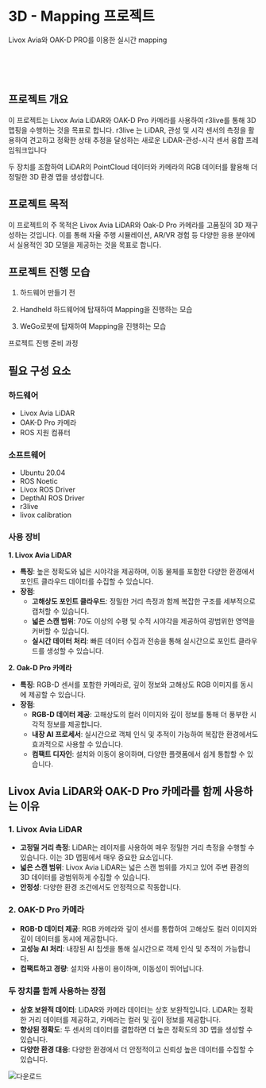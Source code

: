 # 3D - Mapping 프로젝트

Livox Avia와 OAK-D PRO를 이용한 실시간 mapping

<br><br><br>

## 프로젝트 개요

이 프로젝트는 Livox Avia LiDAR와 OAK-D Pro 카메라를 사용하여 r3live를 통해 3D 맵핑을 수행하는 것을 목표로 합니다. 
r3live 는 LiDAR, 관성 및 시각 센서의 측정을 활용하여 견고하고 정확한 상태 추정을 달성하는 새로운 LiDAR-관성-시각 센서 융합 프레임워크입니다

두 장치를 조합하여 LiDAR의 PointCloud 데이터와 카메라의 RGB 데이터를 활용해 더 정밀한 3D 환경 맵을 생성합니다.

## 프로젝트 목적

이 프로젝트의 주 목적은 Livox Avia LiDAR와 Oak-D Pro 카메라를 고품질의 3D 재구성하는 것입니다. 이를 통해 자율 주행 시뮬레이션, AR/VR 경험 등 다양한 응용 분야에서 실용적인 3D 모델을 제공하는 것을 목표로 합니다.

## 프로젝트 진행 모습

1. 하드웨어 만들기 전


1. Handheld 하드웨어에 탑재하여 Mapping을 진행하는 모습



1. WeGo로봇에 탑재하여 Mapping을 진행하는 모습



프로젝트 진행 준비 과정

## 필요 구성 요소

### 하드웨어

- Livox Avia LiDAR
- OAK-D Pro 카메라
- ROS 지원 컴퓨터

### 소프트웨어

- Ubuntu 20.04
- ROS Noetic
- Livox ROS Driver
- DepthAI ROS Driver
- r3live
- livox calibration

### 사용 장비

**1. Livox Avia LiDAR**

- **특징**: 높은 정확도와 넓은 시야각을 제공하며, 이동 물체를 포함한 다양한 환경에서 포인트 클라우드 데이터를 수집할 수 있습니다.
- **장점**:
    - **고해상도 포인트 클라우드**: 정밀한 거리 측정과 함께 복잡한 구조를 세부적으로 캡처할 수 있습니다.
    - **넓은 스캔 범위**: 70도 이상의 수평 및 수직 시야각을 제공하여 광범위한 영역을 커버할 수 있습니다.
    - **실시간 데이터 처리**: 빠른 데이터 수집과 전송을 통해 실시간으로 포인트 클라우드를 생성할 수 있습니다.

**2. Oak-D Pro 카메라**

- **특징**: RGB-D 센서를 포함한 카메라로, 깊이 정보와 고해상도 RGB 이미지를 동시에 제공할 수 있습니다.
- **장점**:
    - **RGB-D 데이터 제공**: 고해상도의 컬러 이미지와 깊이 정보를 통해 더 풍부한 시각적 정보를 제공합니다.
    - **내장 AI 프로세서**: 실시간으로 객체 인식 및 추적이 가능하여 복잡한 환경에서도 효과적으로 사용할 수 있습니다.
    - **컴팩트 디자인**: 설치와 이동이 용이하며, 다양한 플랫폼에서 쉽게 통합할 수 있습니다.
    

## Livox Avia LiDAR와 OAK-D Pro 카메라를 함께 사용하는 이유

### 1. Livox Avia LiDAR

- **고정밀 거리 측정**: LiDAR는 레이저를 사용하여 매우 정밀한 거리 측정을 수행할 수 있습니다. 이는 3D 맵핑에서 매우 중요한 요소입니다.
- **넓은 스캔 범위**: Livox Avia LiDAR는 넓은 스캔 범위를 가지고 있어 주변 환경의 3D 데이터를 광범위하게 수집할 수 있습니다.
- **안정성**: 다양한 환경 조건에서도 안정적으로 작동합니다.

### 2. OAK-D Pro 카메라

- **RGB-D 데이터 제공**: RGB 카메라와 깊이 센서를 통합하여 고해상도 컬러 이미지와 깊이 데이터를 동시에 제공합니다.
- **고성능 AI 처리**: 내장된 AI 칩셋을 통해 실시간으로 객체 인식 및 추적이 가능합니다.
- **컴팩트하고 경량**: 설치와 사용이 용이하며, 이동성이 뛰어납니다.

### 두 장치를 함께 사용하는 장점

- **상호 보완적 데이터**: LiDAR와 카메라 데이터는 상호 보완적입니다. LiDAR는 정확한 거리 데이터를 제공하고, 카메라는 컬러 및 깊이 정보를 제공합니다.
- **향상된 정확도**: 두 센서의 데이터를 결합하면 더 높은 정확도의 3D 맵을 생성할 수 있습니다.
- **다양한 환경 대응**: 다양한 환경에서 더 안정적이고 신뢰성 높은 데이터를 수집할 수 있습니다.

![다운로드](https://github.com/user-attachments/assets/2fcac290-3980-429a-83a0-e6446a53bcc9)

